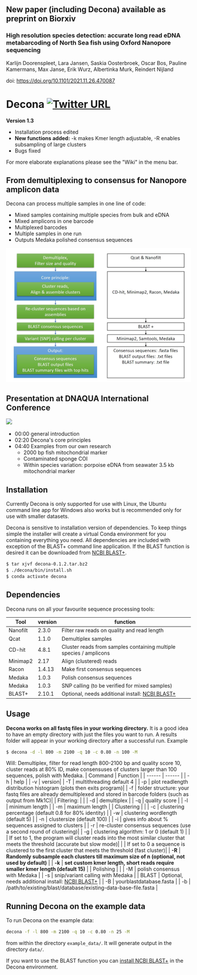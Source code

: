 
## New paper (including Decona) available as preprint on Biorxiv

### **High resolution species detection: accurate long read eDNA metabarcoding of North Sea fish using Oxford Nanopore sequencing**

Karlijn Doorenspleet, Lara Jansen, Saskia Oosterbroek, Oscar Bos, Pauline Kamermans, Max Janse, Erik Wurz, Albertinka Murk, Reindert Nijland

doi: https://doi.org/10.1101/2021.11.26.470087

# Decona [![Twitter URL](https://img.shields.io/twitter/url/https/twitter.com/SaskiaO13.svg?style=social&label=Follow%20%40SaskiaO13)](https://twitter.com/SaskiaO13)

**Version 1.3**
- Installation process edited
- **New functions added:** -k makes Kmer length adjustable, -R enables subsampling of large clusters
- Bugs fixed

For more elaborate explanations please see the "Wiki" in the menu bar.

##  From demultiplexing to consensus for Nanopore amplicon data
Decona can process multiple samples in one line of code:
- Mixed samples containing multiple species from bulk and eDNA
- Mixed amplicons in one barcode
- Multiplexed barcodes
- Multiple samples in one run
- Outputs Medaka polished consensus sequences

<img src="https://raw.githubusercontent.com/Saskia-Oosterbroek/decona/master/Decona_overview.JPG" width="600" />

## Presentation at DNAQUA International Conference
[![](http://img.youtube.com/vi/e3mw2UuAdC8/0.jpg)](http://www.youtube.com/watch?v=e3mw2UuAdC8 "")

- 00:00 general introduction
- 02:20 Decona's core principles
- 04:40 Examples from our own research
  - 2000 bp fish mitochondrial marker
  - Contaminated sponge COI
  - Within species variation: porpoise eDNA from seawater 3.5 kb mitochondrial marker

## Installation
Currently Decona is only supported for use with Linux, the Ubuntu command line app for Windows also works but is recommended only for use with smaller datasets.

Decona is sensitive to installation version of dependencies. To keep things simple the installer will create a virtual Conda environment for you containing everything you need. All dependencies are included with exception of the BLAST+ command line application. If the BLAST function is desired it can be downloaded from  [NCBI BLAST+](https://www.ncbi.nlm.nih.gov/books/NBK52640/).

```sh
$ tar xjvf decona-0.1.2.tar.bz2
$ ./decona/bin/install.sh
$ conda activate decona
```


## Dependencies

Decona runs on all your favourite sequence processing tools:

| Tool | version |  function |
| ------ | ------ | ------ |
| Nanofilt | 2.3.0 | Filter raw reads on quality and read length |
| Qcat | 1.1.0 | Demultiplex samples |
| CD-hit | 4.8.1 | Cluster reads from samples containing multiple species / amplicons |
| Minimap2 | 2.17 | Align (clustered) reads |
| Racon | 1.4.13 | Make first consensus sequences |
| Medaka | 1.0.3 | Polish consensus sequences |
| Medaka | 1.0.3 | SNP calling (to be verified for mixed samples) |
| BLAST+ | 2.10.1 | Optional, needs additional install: [NCBI BLAST+](https://www.ncbi.nlm.nih.gov/books/NBK52640/) |



## Usage
**Decona works on all fastq files in your working directory.** It is a good idea to have an empty directory with just the files you want to run. A results folder will appear in your working directory after a successful run.
Example
```sh
$ decona -d -l 800 -m 2100 -q 10 -c 0.80 -n 100 -M
```
Will: Demultiplex, filter for read length 800-2100 bp and quality score 10, cluster reads at 80% ID, make consensuses of clusters larger than 100 sequences, polish with Medaka.
| Command | Function |
| ------ | ------ |
| -h   | help |
|  -v   | version|
|  -T    | multithreading default 4 |
|  -p    | plot readlength distribution histogram (plots then exits program)|
|  -f    | folder structure: your fastq files are already demultiplexed and stored in barcode folders (such as output from Mk1C)|
| Filtering: | |
|  -d    | demultiplex |
|  -q    | quality score |
|  -l    | minimum length |
|  -m    | maximum length |
| Clustering | |
|  -c    | clustering percentage (default 0.8 for 80% identity) |
|  -w    | clustering wordlength (default 5) |
|  -n    | clustersize (default 100) |
|  -i    | gives info about % sequences assigned to clusters |
|  -r    | re-cluster consensus sequences (use a second round of clustering)|
|  -g    | clustering algorithm: 1 or 0 (default 1) |
|       | If set to 1, the program will cluster reads into the most similar cluster that meets the threshold (accurate but slow mode)|
|       | If set to 0 a sequence is clustered to the first cluster that meets the threshold (fast cluster)|
| **-R**  | **Randomly subsample each clusters till maximum size of n (optional, not used by default)** |
|  **-k**   | **set custom kmer length, short reads require smaller kmer length (default 15)** |
| Polishing | |
|  -M    | polish consensus with Medaka |
|  -s    | snip/variant calling with Medaka |
| BLAST | Optional, needs additional install: [NCBI BLAST+](https://www.ncbi.nlm.nih.gov/books/NBK52640/) |
|  -B    | yourblastdatabase.fasta |
|  -b    | /path/to/existing/blast/database/existing-data-base-file.fasta |

## Running Decona on the example data

To run Decona on the example data:
```sh
decona -f -l 800 -m 2100 -q 10 -c 0.80 -n 25 -M
```
from within the directory `example_data/`. It will generate output in the directory `data/`.

If you want to use the BLAST function you can [install NCBI BLAST+](https://www.ncbi.nlm.nih.gov/books/NBK52640/) in the Decona environment.
